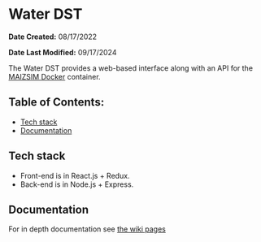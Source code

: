 # Water DST

**Date Created:** 08/17/2022

**Date Last Modified:** 09/17/2024

The Water DST provides a web-based interface along with an API for the <a href="https://github.com/precision-sustainable-ag/BuildMaizsim">MAIZSIM Docker</a> container.

## Table of Contents:

- [Tech stack](#tech-stack)
- [Documentation](#documentation)

## Tech stack

- Front-end is in React.js + Redux.
- Back-end is in Node.js + Express.

## Documentation

For in depth documentation see [the wiki pages](https://precision-sustainable-ag.atlassian.net/wiki/spaces/DST/pages/169803777/Water+DST)
